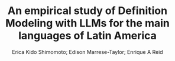 ---
paperId: 11
author: Erica Kido Shimomoto; Edison Marrese-Taylor; Enrique A Reid
publicationauthor: Shimomoto, E. K. et al.
title: An empirical study of Definition Modeling with LLMs for the main languages of Latin America
pdf: Erica_Shimomoto.pdf
poster: --
alt: --
type: Oral
topic: Multilinguality and Language Diversity
subtopic: Resources and Evaluation
link: https://doi.org/10.52591/lxai202406213
conference: naacl
year: 2024
tags: naacl-2024-op
location: Mexico City, Mexico
---